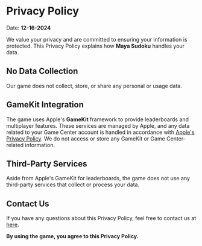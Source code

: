 # Privacy Policy

Date: **12-16-2024**

We value your privacy and are committed to ensuring your information is protected. This Privacy Policy explains how **Maya Sudoku** handles your data.

## No Data Collection
Our game does not collect, store, or share any personal or usage data.

## GameKit Integration
The game uses Apple's **GameKit** framework to provide leaderboards and multiplayer features. These services are managed by Apple, and any data related to your Game Center account is handled in accordance with [Apple's Privacy Policy](https://www.apple.com/legal/privacy/). We do not access or store any GameKit or Game Center-related information.

## Third-Party Services
Aside from Apple's GameKit for leaderboards, the game does not use any third-party services that collect or process your data.

## Contact Us
If you have any questions about this Privacy Policy, feel free to contact us at [here](https://github.com/MayaFishman/MayaSudoku/issues/).

**By using the game, you agree to this Privacy Policy.**

